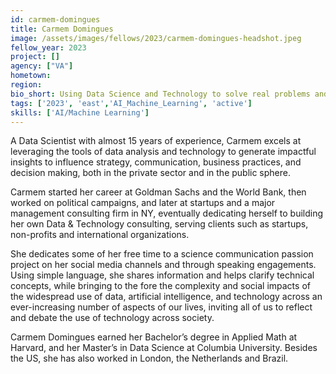 ```yaml
---
id: carmem-domingues
title: Carmem Domingues
image: /assets/images/fellows/2023/carmem-domingues-headshot.jpeg
fellow_year: 2023
project: []
agency: ["VA"]
hometown: 
region: 
bio_short: Using Data Science and Technology to solve real problems and for social good.
tags: ['2023', 'east','AI_Machine_Learning', 'active']
skills: ['AI/Machine Learning']
---
```


A Data Scientist with almost 15 years of experience, Carmem excels at leveraging the tools of data analysis and technology to generate impactful insights to influence strategy, communication, business practices, and decision making, both in the private sector and in the public sphere.

Carmem started her career at Goldman Sachs and the World Bank, then worked on political campaigns, and later at startups and a major management consulting firm in NY, eventually dedicating herself to building her own Data & Technology consulting, serving clients such as startups, non-profits and international organizations. 

She dedicates some of her free time to a science communication passion project on her social media channels and through speaking engagements. Using simple language, she shares information and helps clarify technical concepts, while bringing to the fore the complexity and social impacts of the widespread use of data, artificial intelligence, and technology across an ever-increasing number of aspects of our lives, inviting all of us to reflect and debate the use of technology across society. 

Carmem Domingues earned her Bachelor’s degree in Applied Math at Harvard, and her Master’s in Data Science at Columbia University. Besides the US, she has also worked in London, the Netherlands and Brazil.